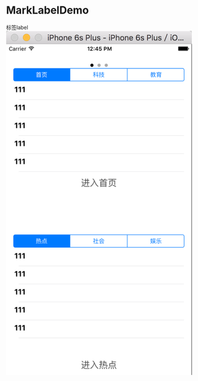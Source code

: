 # MarkLabelDemo
标签label
![Alt text](https://github.com/chenyufeng1991/NewsClient/raw/master/ScreenShots/1.png)
